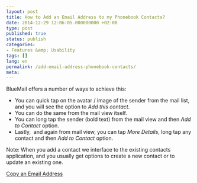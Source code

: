 ```yaml
---
layout: post
title: How to Add an Email Address to my Phonebook Contacts?
date: 2014-12-29 12:06:05.000000000 +02:00
type: post
published: true
status: publish
categories:
- Features &amp; Usability
tags: []
lang: en
permalink: /add-email-address-phonebook-contacts/
meta:
---
```


BlueMail offers a number of ways to achieve this:

* You can quick tap on the avatar / image of the sender from the mail list, and you will see the option to *Add this contact*.
* You can do the same from the mail view itself.
* You can long tap the sender (bold text) from the mail view and then *Add to Contact* option.
* Lastly,  and again from mail view, you can tap *More Details*, long tap any contact and then *Add to Contact* option.

Note: When you add a contact we interface to the existing contacts application, and you usually get options to create a new contact or to update an existing one.

[Copy an Email Address](/copy-email-address/)